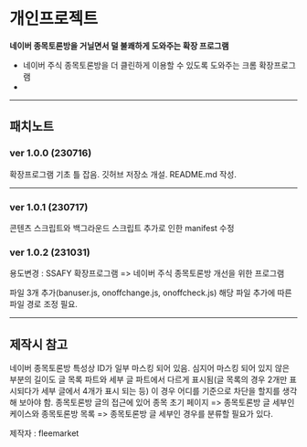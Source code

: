 # 개인프로젝트

 **네이버 종목토론방을 거닐면서 덜 불쾌하게 도와주는 확장 프로그램**

- 네이버 주식 종목토론방을 더 클린하게 이용할 수 있도록 도와주는 크롬 확장프로그램
- 
---

## 패치노트

### ver 1.0.0 (230716)

확장프로그램 기초 틀 잡음.
깃허브 저장소 개설.
README.md 작성.

---
### ver 1.0.1 (230717)

콘텐츠 스크립트와 백그라운드 스크립트 추가로 인한 manifest 수정

### ver 1.0.2 (231031)

용도변경 : SSAFY 확장프로그램 => 네이버 주식 종목토론방 개선을 위한 프로그램

파일 3개 추가(banuser.js, onoffchange.js, onoffcheck.js)
해당 파일 추가에 따른 파일 경로 조정 필요. 

---
## 제작시 참고

네이버 종목토론방 특성상 ID가 일부 마스킹 되어 있음. 
심지어 마스킹 되어 있지 않은 부분의 길이도 글 목록 파트와
세부 글 파트에서 다르게 표시됨(글 목록의 경우 2개만 표시되다가 세부 글에서 4개가 표시 되는 등)
이 경우 어디를 기준으로 차단을 할지를 생각해 보아야 함. 
종목토론방 글의 접근에 있어 종목 초기 페이지 => 종목토론방 글 세부인 케이스와
종목토론방 목록 => 종목토론방 글 세부인 경우를 분류할 필요가 있다. 

제작자 : fleemarket
